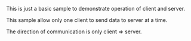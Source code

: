 This is just a basic sample to demonstrate operation of client and server.

This sample allow only one client to send data to server at a time.

The direction of communication is only client => server.
